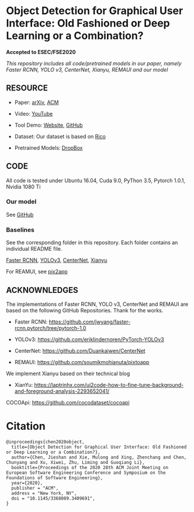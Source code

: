# Object Detection for Graphical User Interface: Old Fashioned or Deep Learning or a Combination?

**Accepted to ESEC/FSE2020**

*This repository includes all code/pretrained models in our paper, namely Faster RCNN, YOLO v3, CenterNet, Xianyu, REMAUI and our model*


## RESOURCE

- Paper: [arXiv](https://arxiv.org/abs/2008.05132), [ACM](https://dl.acm.org/doi/abs/10.1145/3368089.3409691)
- Video: [YouTube](https://www.youtube.com/watch?v=KFFp81N6zlg&t=166s&ab_channel=ACMSIGSOFT)
- Tool Demo: [Website](http://uied.online), [GitHub](https://github.com/MulongXie/UIED-WebAPP)
- Dataset: Our dataset is based on [Rico](https://interactionmining.org/rico)

- Pretrained Models: [DropBox](https://www.dropbox.com/sh/xm1ssjkrqep3tah/AADwr4TAaVGak6wx57xuTVZsa?dl=0)


## CODE
All code is tested under Ubuntu 16.04, Cuda 9.0, PyThon 3.5, Pytorch 1.0.1, Nvidia 1080 Ti


### Our model

See [GitHub](https://github.com/MulongXie/UIED)


### Baselines

See the corresponding folder in this repository. Each folder contains an individual README file.

[Faster RCNN](./FASTER_RCNN), [YOLOv3](./PyTorch-YOLOv3), [CenterNet](./CenterNet-master), [Xianyu](./Xianyu)

For REAMUI, see [pix2app](https://github.com/soumikmohianuta/pixtoapp)


## ACKNOWNLEDGES

The implementations of Faster RCNN, YOLO v3, CenterNet and REMAUI are based on the following GitHub Repositories. Thank for the works.

- Faster RCNN: https://github.com/jwyang/faster-rcnn.pytorch/tree/pytorch-1.0

- YOLOv3: https://github.com/eriklindernoren/PyTorch-YOLOv3

- CenterNet: https://github.com/Duankaiwen/CenterNet

- REMAUI: https://github.com/soumikmohianuta/pixtoapp

We implement Xianyu based on their technical blog

- XianYu: https://laptrinhx.com/ui2code-how-to-fine-tune-background-and-foreground-analysis-2293652041/

COCOApi: https://github.com/cocodataset/cocoapi


# Citation

```
@inproceedings{chen2020object,
  title={Object Detection for Graphical User Interface: Old Fashioned or Deep Learning or a Combination?},
  author={Chen, Jieshan and Xie, Mulong and Xing, Zhenchang and Chen, Chunyang and Xu, Xiwei, Zhu, Liming and Guoqiang Li},
  booktitle={Proceedings of the 2020 28th ACM Joint Meeting on European Software Engineering Conference and Symposium on the Foundations of Software Engineering},
  year={2020},
  publisher = "ACM",
  address = "New York, NY",
  doi = "10.1145/3368089.3409691",
}
```
